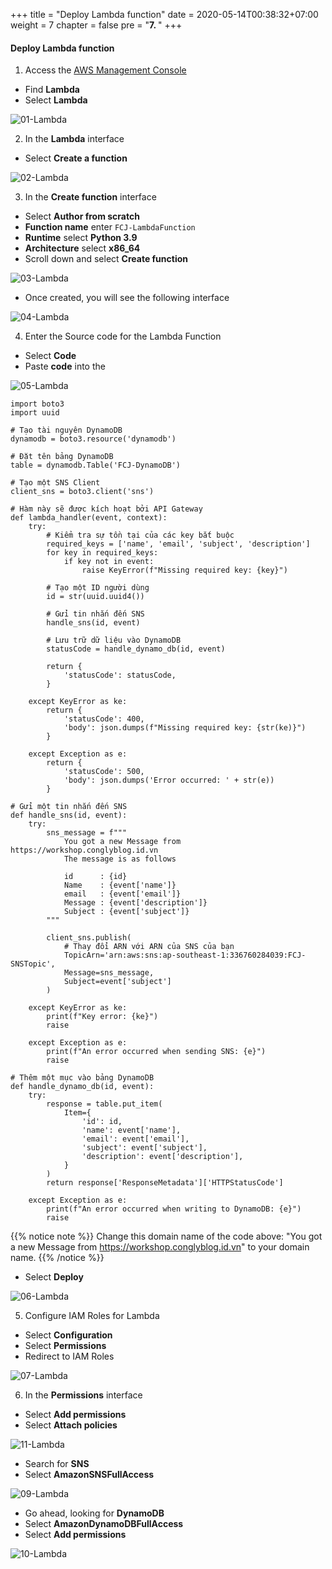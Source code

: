 +++
title = "Deploy Lambda function"
date = 2020-05-14T00:38:32+07:00
weight = 7
chapter = false
pre = "<b>7. </b>"
+++

#### Deploy Lambda function

1. Access the [AWS Management Console](https://aws.amazon.com/vi/free/?gclid=CjwKCAjw_ZC2BhAQEiwAXSgClvWbbk-Y8aK5QEAweAN7K8tLmdmvIiZuLvrcXaHfX9HrfLJlZr3U2xoC6y4QAvD_BwE&trk=c4f45c53-585c-4b31-8fbf-d39fbcdc603a&sc_channel=ps&ef_id=CjwKCAjw_ZC2BhAQEiwAXSgClvWbbk-Y8aK5QEAweAN7K8tLmdmvIiZuLvrcXaHfX9HrfLJlZr3U2xoC6y4QAvD_BwE:G:s&s_kwcid=AL!4422!3!637354294239!e!!g!!aws!19043613274!143453611386&all-free-tier.sort-by=item.additionalFields.SortRank&all-free-tier.sort-order=asc&awsf.Free%20Tier%20Types=*all&awsf.Free%20Tier%20Categories=*all)

- Find **Lambda**
- Select **Lambda**

![01-Lambda](/images/8/8-lambda-01.png?width=90pc)

2. In the **Lambda** interface

- Select **Create a function**

![02-Lambda](/images/8/8-lambda-02.png?width=90pc)

3. In the **Create function** interface

- Select **Author from scratch**
- **Function name** enter `FCJ-LambdaFunction`
- **Runtime** select **Python 3.9**
- **Architecture** select **x86_64**
- Scroll down and select **Create function**

![03-Lambda](/images/8/8-lambda-03.png?width=90pc)

- Once created, you will see the following interface

![04-Lambda](/images/8/8-lambda-04.png?width=90pc)

4. Enter the Source code for the Lambda Function

- Select **Code**
- Paste **code** into the

![05-Lambda](/images/8/8-lambda-05.png?width=90pc)

```import json  # Đảm bảo đã import json
import boto3
import uuid

# Tạo tài nguyên DynamoDB
dynamodb = boto3.resource('dynamodb')

# Đặt tên bảng DynamoDB
table = dynamodb.Table('FCJ-DynamoDB')

# Tạo một SNS Client
client_sns = boto3.client('sns')

# Hàm này sẽ được kích hoạt bởi API Gateway
def lambda_handler(event, context):
    try:
        # Kiểm tra sự tồn tại của các key bắt buộc
        required_keys = ['name', 'email', 'subject', 'description']
        for key in required_keys:
            if key not in event:
                raise KeyError(f"Missing required key: {key}")

        # Tạo một ID người dùng
        id = str(uuid.uuid4())

        # Gửi tin nhắn đến SNS
        handle_sns(id, event)

        # Lưu trữ dữ liệu vào DynamoDB
        statusCode = handle_dynamo_db(id, event)

        return {
            'statusCode': statusCode,
        }

    except KeyError as ke:
        return {
            'statusCode': 400,
            'body': json.dumps(f"Missing required key: {str(ke)}")
        }

    except Exception as e:
        return {
            'statusCode': 500,
            'body': json.dumps('Error occurred: ' + str(e))
        }

# Gửi một tin nhắn đến SNS
def handle_sns(id, event):
    try:
        sns_message = f"""
            You got a new Message from https://workshop.conglyblog.id.vn
            The message is as follows

            id      : {id}
            Name    : {event['name']}
            email   : {event['email']}
            Message : {event['description']}
            Subject : {event['subject']}
        """

        client_sns.publish(
            # Thay đổi ARN với ARN của SNS của bạn
            TopicArn='arn:aws:sns:ap-southeast-1:336760284039:FCJ-SNSTopic',
            Message=sns_message,
            Subject=event['subject']
        )

    except KeyError as ke:
        print(f"Key error: {ke}")
        raise

    except Exception as e:
        print(f"An error occurred when sending SNS: {e}")
        raise

# Thêm một mục vào bảng DynamoDB
def handle_dynamo_db(id, event):
    try:
        response = table.put_item(
            Item={
                'id': id,
                'name': event['name'],
                'email': event['email'],
                'subject': event['subject'],
                'description': event['description'],
            }
        )
        return response['ResponseMetadata']['HTTPStatusCode']

    except Exception as e:
        print(f"An error occurred when writing to DynamoDB: {e}")
        raise
```

{{% notice note %}}
Change this domain name of the code above: "You got a new Message from https://workshop.conglyblog.id.vn" to your domain name.
{{% /notice %}}

- Select **Deploy**

![06-Lambda](/images/8/8-lambda-06.png?width=90pc)

5. Configure IAM Roles for Lambda

- Select **Configuration**
- Select **Permissions**
- Redirect to IAM Roles

![07-Lambda](/images/8/8-lambda-07.png?width=90pc)

6. In the **Permissions** interface

- Select **Add permissions**
- Select **Attach policies**

![11-Lambda](/images/8/8-lambda-11.png?width=90pc)

- Search for **SNS**
- Select **AmazonSNSFullAccess**

![09-Lambda](/images/8/8-lambda-09.png?width=90pc)

- Go ahead, looking for **DynamoDB**
- Select **AmazonDynamoDBFullAccess**
- Select **Add permissions**

![10-Lambda](/images/8/8-lambda-10.png?width=90pc)
